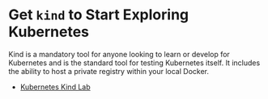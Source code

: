 # Get `kind` to Start Exploring Kubernetes

Kind is a mandatory tool for anyone looking to learn or develop for Kubernetes and is the standard tool for testing Kubernetes itself. It includes the ability to host a private registry within your local Docker.

* [Kubernetes Kind Lab](https://github.com/rwxrob/lab-kubernetes-kind)
